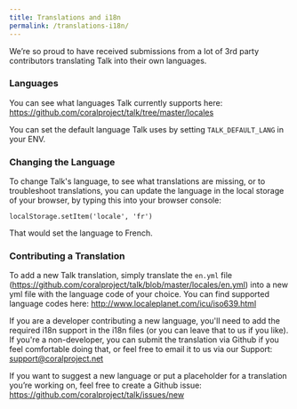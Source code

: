```yaml
---
title: Translations and i18n
permalink: /translations-i18n/
---
```


We’re so proud to have received submissions from a lot of 3rd party contributors translating Talk into their own languages.

### Languages

You can see what languages Talk currently supports here: https://github.com/coralproject/talk/tree/master/locales

You can set the default language Talk uses by setting `TALK_DEFAULT_LANG` in your ENV. 

### Changing the Language

To change Talk's language, to see what translations are missing, or to troubleshoot translations, you can update the language in the local storage of your browser, by typing this into your browser console:

`localStorage.setItem('locale', 'fr')`

That would set the language to French.

### Contributing a Translation

To add a new Talk translation, simply translate the `en.yml` file (https://github.com/coralproject/talk/blob/master/locales/en.yml) into a new yml file with the language code of your choice. You can find supported language codes here: http://www.localeplanet.com/icu/iso639.html

If you are a developer contributing a new language, you'll need to add the required i18n support in the i18n files (or you can leave that to us if you like). If you're a non-developer, you can submit the translation via Github if you feel comfortable doing that, or feel free to email it to us via our Support: support@coralproject.net

If you want to suggest a new language or put a placeholder for a translation you’re working on, feel free to create a Github issue: https://github.com/coralproject/talk/issues/new
